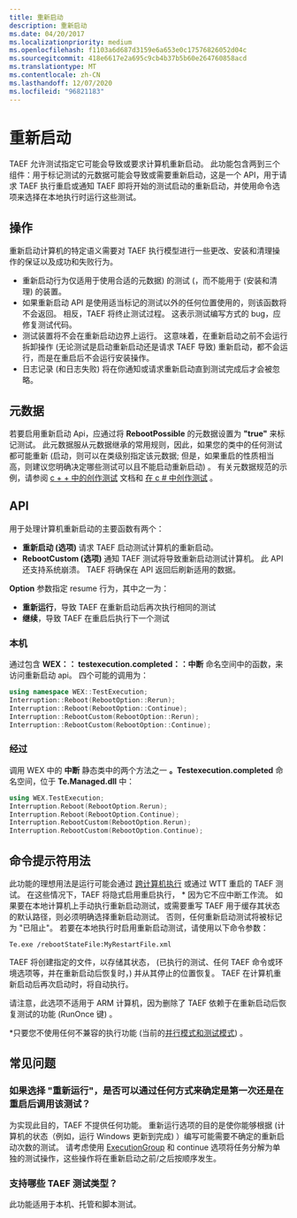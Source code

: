 ```yaml
---
title: 重新启动
description: 重新启动
ms.date: 04/20/2017
ms.localizationpriority: medium
ms.openlocfilehash: f1103a6d687d3159e6a653e0c17576826052d04c
ms.sourcegitcommit: 418e6617e2a695c9cb4b37b5b60e264760858acd
ms.translationtype: MT
ms.contentlocale: zh-CN
ms.lasthandoff: 12/07/2020
ms.locfileid: "96821183"
---
```

# <a name="reboot"></a>重新启动


TAEF 允许测试指定它可能会导致或要求计算机重新启动。 此功能包含两到三个组件：用于标记测试的元数据可能会导致或需要重新启动，这是一个 API，用于请求 TAEF 执行重启或通知 TAEF 即将开始的测试启动的重新启动，并使用命令选项来选择在本地执行时运行这些测试。

## <a name="span-idbehavior_rebootspanspan-idbehavior_rebootspanbehavior"></a><span id="behavior_reboot"></span><span id="BEHAVIOR_REBOOT"></span>操作


重新启动计算机的特定语义需要对 TAEF 执行模型进行一些更改、安装和清理操作的保证以及成功和失败行为。

-   重新启动行为仅适用于使用合适的元数据) 的测试 (，而不能用于 (安装和清理) 的装置。
-   如果重新启动 API 是使用适当标记的测试以外的任何位置使用的，则该函数将不会返回。 相反，TAEF 将终止测试过程。 这表示测试编写方式的 bug，应修复测试代码。
-   测试装置将不会在重新启动边界上运行。 这意味着，在重新启动之前不会运行拆卸操作 (无论测试是启动重新启动还是请求 TAEF 导致) 重新启动，都不会运行，而是在重启后不会运行安装操作。
-   日志记录 (和日志失败) 将在你通知或请求重新启动直到测试完成后才会被忽略。

## <a name="span-idmetadata_rebootspanspan-idmetadata_rebootspanmetadata"></a><span id="metadata_reboot"></span><span id="METADATA_REBOOT"></span>元数据


若要启用重新启动 Api，应通过将 **RebootPossible** 的元数据设置为 **"true"** 来标记测试。 此元数据服从元数据继承的常用规则，因此，如果您的类中的任何测试都可能重新 (启动，则可以在类级别指定该元数据; 但是，如果重启的性质相当高，则建议您明确决定哪些测试可以且不能启动重新启动) 。 有关元数据规范的示例，请参阅 [c + + 中的创作测试](authoring-tests-in-c--.md) 文档和 [在 c # 中创作测试](authoring-tests-in-c-.md) 。

## <a name="span-idapi_rebootspanspan-idapi_rebootspanapi"></a><span id="api_reboot"></span><span id="API_REBOOT"></span>API


用于处理计算机重新启动的主要函数有两个：

-   **重新启动 (选项)** 请求 TAEF 启动测试计算机的重新启动。
-   **RebootCustom (选项)** 通知 TAEF 测试将导致重新启动测试计算机。 此 API 还支持系统崩溃。 TAEF 将确保在 API 返回后刷新适用的数据。

**Option** 参数指定 resume 行为，其中之一为：

-   **重新运行**，导致 TAEF 在重新启动后再次执行相同的测试
-   **继续**，导致 TAEF 在重启后执行下一个测试

### <a name="span-idnative_rebootspanspan-idnative_rebootspannative"></a><span id="native_reboot"></span><span id="NATIVE_REBOOT"></span>本机

通过包含 **WEX：： testexecution.completed：：中断** 命名空间中的函数，来访问重新启动 api。 四个可能的调用为：

```cpp
using namespace WEX::TestExecution;
Interruption::Reboot(RebootOption::Rerun);
Interruption::Reboot(RebootOption::Continue);
Interruption::RebootCustom(RebootOption::Rerun);
Interruption::RebootCustom(RebootOption::Continue);
```

### <a name="span-idmanaged_rebootspanspan-idmanaged_rebootspanmanaged"></a><span id="managed_reboot"></span><span id="MANAGED_REBOOT"></span>经过

调用 WEX 中的 **中断** 静态类中的两个方法之一 **。Testexecution.completed** 命名空间，位于 **Te.Managed.dll** 中：

```cpp
using WEX.TestExecution;
Interruption.Reboot(RebootOption.Rerun);
Interruption.Reboot(RebootOption.Continue);
Interruption.RebootCustom(RebootOption.Rerun);
Interruption.RebootCustom(RebootOption.Continue);
```

## <a name="span-idprompt_rebootspanspan-idprompt_rebootspancommand-prompt-usage"></a><span id="prompt_reboot"></span><span id="PROMPT_REBOOT"></span>命令提示符用法


此功能的理想用法是运行可能会通过 [跨计算机执行](cross-machine-execution.md) 或通过 WTT 重启的 TAEF 测试。 在这些情况下，TAEF 将隐式启用重启执行， \* 因为它不应中断工作流。 如果要在本地计算机上手动执行重新启动测试，或需要重写 TAEF 用于缓存其状态的默认路径，则必须明确选择重新启动测试。 否则，任何重新启动测试将被标记为 "已阻止"。 若要在本地执行时启用重新启动测试，请使用以下命令参数：

``` syntax
Te.exe /rebootStateFile:MyRestartFile.xml
```

TAEF 将创建指定的文件，以存储其状态， (已执行的测试、任何 TAEF 命令或环境选项等，并在重新启动后恢复时，) 并从其停止的位置恢复。 TAEF 在计算机重新启动后再次启动时，将自动执行。

请注意，此选项不适用于 ARM 计算机，因为删除了 TAEF 依赖于在重新启动后恢复测试的功能 (RunOnce 键) 。

\*只要您不使用任何不兼容的执行功能 (当前的[并行](parallel.md)[模式和测试模式](test-modes.md)) 。

## <a name="span-idfaqs_rebootspanspan-idfaqs_rebootspanfrequently-asked-questions"></a><span id="faqs_reboot"></span><span id="FAQS_REBOOT"></span>常见问题


### <a name="span-idrerun_faqspanspan-idrerun_faqspanif-i-choose-rerun-is-there-any-way-i-can-tell-whether-the-test-is-being-invoked-for-the-first-time-or-after-a-restart"></a><span id="rerun_faq"></span><span id="RERUN_FAQ"></span>如果选择 "重新运行"，是否可以通过任何方式来确定是第一次还是在重启后调用该测试？

为实现此目的，TAEF 不提供任何功能。 重新运行选项的目的是使你能够根据 (计算机的状态（例如，运行 Windows 更新到完成) ）编写可能需要不确定的重新启动次数的测试。 请考虑使用 [ExecutionGroup](execution-groups.md) 和 continue 选项将任务分解为单独的测试操作，这些操作将在重新启动之前/之后按顺序发生。

### <a name="span-idothertests_faqspanspan-idothertests_faqspanwhich-taef-test-types-are-supported"></a><span id="othertests_faq"></span><span id="OTHERTESTS_FAQ"></span>支持哪些 TAEF 测试类型？

此功能适用于本机、托管和脚本测试。

 

 





